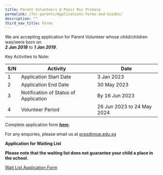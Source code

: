 ```yaml
---
title: Parent Volunteers @ Pasir Ris Primary
permalink: /for-parents/Applications-Forms-and-Guides/
description: ""
third_nav_title: Forms
---
```



We are accepting application for Parent Volunteer whose child/children was/were born on  
**_2 Jan 2018_** to **_1 Jan 2019_**.

Key Activities to Note:



|S/N | Activity | Date |
| -------- | -------- | -------- |
| 1     | Application Start Date    | 3 Jan 2023|
|2|Application End Date|30 May 2023|
|3|Notification of Status of Application| By 16 Jun 2023|
|4| Volunteer Period|26 Jun 2023 to 24 May 2024|

Complete application form **_[here](https://go.gov.sg/pv23)._**

For any enquiries, please email us at [prps@moe.edu.sg](mailto:prps@moe.edu.sg)

**Application for Waiting List**

**Please note that the waiting list does not guarantee your child a place in the school.**

[Wait List Application Form](https://go.gov.sg/waitlistform2122)



